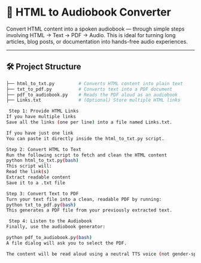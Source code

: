 # 📖 HTML to Audiobook Converter

Convert HTML content into a spoken audiobook — through simple steps involving HTML -> Text -> PDF -> Audio. This is ideal for turning long articles, blog posts, or documentation into hands-free audio experiences.

---

## 🛠 Project Structure

```bash
├── html_to_txt.py         # Converts HTML content into plain text
├── txt_to_pdf.py          # Converts text into a PDF document
├── pdf_to_audiobook.py    # Reads the PDF aloud as an audiobook
├── Links.txt              # (Optional) Store multiple HTML links

 Step 1: Provide HTML Links
If you have multiple links
Save all the links (one per line) into a file named Links.txt.

If you have just one link
You can paste it directly inside the html_to_txt.py script.

Step 2: Convert HTML to Text
Run the following script to fetch and clean the HTML content
python html_to_txt.py(bash)
This script will:
Read the link(s)
Extract readable content
Save it to a .txt file

Step 3: Convert Text to PDF
Turn your text file into a clean, readable PDF by running:
python txt_to_pdf.py(bash)
This generates a PDF file from your previously extracted text.

 Step 4: Listen to the Audiobook
Finally, use the audiobook generator:

python pdf_to_audiobook.py(bash)
A file dialog will ask you to select the PDF.

The content will be read aloud using a neutral TTS voice (not gender-specific).
